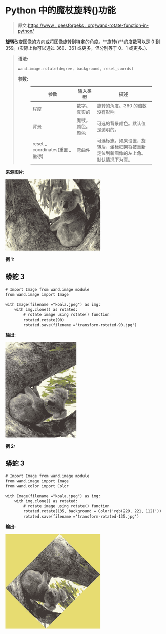 # Python 中的魔杖旋转()功能

> 原文:[https://www . geesforgeks . org/wand-rotate-function-in-python/](https://www.geeksforgeeks.org/wand-rotate-function-in-python/)

**旋转**改变图像的方向或将图像旋转到特定的角度。**旋转()**的度数可以是 0 到 359。(实际上你可以通过 360、361 或更多，但分别等于 0、1 或更多。).

> **语法:**
> 
> ```
> wand.image.rotate(degree, background, reset_coords)
> ```
> 
> **参数:**
> 
> <figure class="table">
> 
> | 参数 | 输入类型 | 描述 |
> | --- | --- | --- |
> | 程度 | 数字。真实的 | 旋转的角度。360 的倍数没有影响 |
> | 背景 | 魔杖。颜色。颜色 | 可选的背景颜色。默认值是透明的。 |
> | reset _ coordinates(重置 _ 坐标) | 弯曲件 | 可选标志。如果设置，旋转后，坐标框架将被重新定位到新图像的左上角。默认情况下为真。 |
> 
> </figure>

**来源图片:**

![](img/a1d5dabac07efe8de363e0c440a198d8.png)

**例 1:**

## 蟒蛇 3

```
# Import Image from wand.image module
from wand.image import Image

with Image(filename ="koala.jpeg") as img:
    with img.clone() as rotated:
        # rotate image using rotate() function
        rotated.rotate(90)
        rotated.save(filename ='transform-rotated-90.jpg')
```

**输出:**

![](img/519a525abbeeb093922f3715f4831623.png)

**例 2:**

## 蟒蛇 3

```
# Import Image from wand.image module
from wand.image import Image
from wand.color import Color

with Image(filename ="koala.jpeg") as img:
    with img.clone() as rotated:
        # rotate image using rotate() function
        rotated.rotate(135, background = Color('rgb(229, 221, 112)'))
        rotated.save(filename ='transform-rotated-135.jpg')
```

**输出:**

![](img/a46e62e3de0708f1c0e47761945c8145.png)